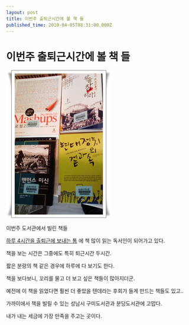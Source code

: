 ```yaml
---
layout: post
title: 이번주 출퇴근시간에 볼 책 들
published_time: 2010-04-05T08:31:00.000Z
---
```


# 이번주 출퇴근시간에 볼 책 들


![](../pds/201004/04/80/a0109780_4bb8651e2f4df.jpg)

이번주 도서관에서 빌린 책들

[하루 4시간을 출퇴근에 보내는 통](../9364023.html) 에 책 많이 읽는 독서인이 되어가고 있다.

책을 보는 시간은 그중에도 특히 퇴근시간 두시간.

짧은 분량의 책 같은 경우에 하루에 다 보기도 한다.

책을 보다보니, 꼬리를 물고 더 보고 싶은 책들이 많아지더군.

예전에 이 책을 읽었다면 훨씬 더 좋았을 텐데라는 후회가 들게 만드는 책들도 있고..

가까이에서 책을 빌릴 수 있는 성남시 구미도서관과 분당도서관에 고맙다.

내가 내는 세금에 가장 만족을 주고는 곳이다.

